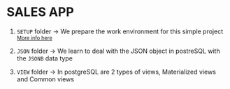 # SALES APP

1. `SETUP` folder -> We prepare the work environment for this simple project <sub>[More info here](SETUP/README.md)</sub>

2. `JSON` folder -> We learn to deal with the JSON object in postreSQL with the `JSONB` data type

3. `VIEW` folder -> In postgreSQL are 2 types of views, Materialized views and Common views 
